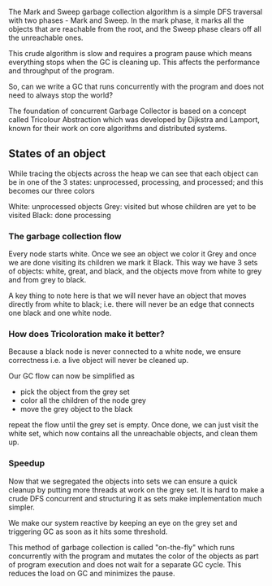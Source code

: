 The Mark and Sweep garbage collection algorithm is a simple DFS traversal with two phases - Mark and Sweep. In the mark phase, it marks all the objects that are reachable from the root, and the Sweep phase clears off all the unreachable ones.

This crude algorithm is slow and requires a program pause which means everything stops when the GC is cleaning up. This affects the performance and throughput of the program.

So, can we write a GC that runs concurrently with the program and does not need to always stop the world?

The foundation of concurrent Garbage Collector is based on a concept called Tricolour Abstraction which was developed by Dijkstra and Lamport, known for their work on core algorithms and distributed systems.

## States of an object

While tracing the objects across the heap we can see that each object can be in one of the 3 states: unprocessed, processing, and processed; and this becomes our three colors

White: unprocessed objects
Grey: visited but whose children are yet to be visited
Black: done processing

### The garbage collection flow

Every node starts white. Once we see an object we color it Grey and once we are done visiting its children we mark it Black. This way we have 3 sets of objects: white, great, and black, and the objects move from white to grey and from grey to black.

A key thing to note here is that we will never have an object that moves directly from white to black; i.e. there will never be an edge that connects one black and one white node.

### How does Tricoloration make it better?

Because a black node is never connected to a white node, we ensure correctness i.e. a live object will never be cleaned up.

Our GC flow can now be simplified as

- pick the object from the grey set
- color all the children of the node grey
- move the grey object to the black

repeat the flow until the grey set is empty. Once done, we can just visit the white set, which now contains all the unreachable objects, and clean them up.

### Speedup

Now that we segregated the objects into sets we can ensure a quick cleanup by putting more threads at work on the grey set. It is hard to make a crude DFS concurrent and structuring it as sets make implementation much simpler.

We make our system reactive by keeping an eye on the grey set and triggering GC as soon as it hits some threshold.

This method of garbage collection is called "on-the-fly" which runs concurrently with the program and mutates the color of the objects as part of program execution and does not wait for a separate GC cycle. This reduces the load on GC and minimizes the pause.